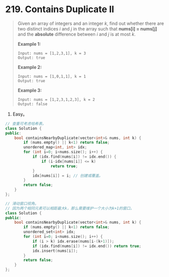 # 219. Contains Duplicate II

> Given an array of integers and an integer *k*, find out whether there are two distinct indices *i* and *j* in the array such that **nums[i] = nums[j]** and the **absolute** difference between *i* and *j* is at most *k*.
>
> **Example 1:**
>
> ```
> Input: nums = [1,2,3,1], k = 3
> Output: true
> ```
>
> **Example 2:**
>
> ```
> Input: nums = [1,0,1,1], k = 1
> Output: true
> ```
>
> **Example 3:**
>
> ```
> Input: nums = [1,2,3,1,2,3], k = 2
> Output: false
> ```

1. Easy。

```cpp
// 查重可考虑哈希表。
class Solution {
public:
    bool containsNearbyDuplicate(vector<int>& nums, int k) {
        if (nums.empty() || k<1) return false;
        unordered_map<int, int> idx;
        for (int i=0; i<nums.size(); i++) {
            if (idx.find(nums[i]) != idx.end()) {
                if (i-idx[nums[i]] <= k)
                    return true;
            }
            idx[nums[i]] = i; // 创建或覆盖。
        }
        return false;
    }
};
```

```cpp
// 滑动窗口视角。
// 因为两个相同元素可以相距最大k，那么需要维护一个大小为k+1的窗口。
class Solution {
public:
    bool containsNearbyDuplicate(vector<int>& nums, int k) {
        if (nums.empty() || k<1) return false;
        unordered_set<int> idx;
        for (int i=0; i<nums.size(); i++) {
            if (i > k) idx.erase(nums[i-(k+1)]);
            if (idx.find(nums[i]) != idx.end()) return true;
            idx.insert(nums[i]);
        }
        return false;
    }
};
```


